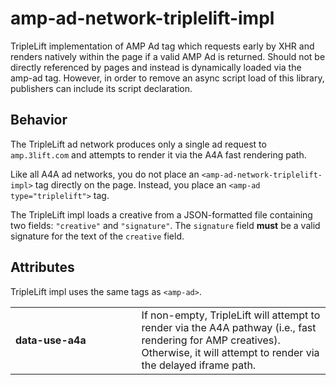 <!---
Copyright 2016 The AMP HTML Authors. All Rights Reserved.

Licensed under the Apache License, Version 2.0 (the "License");
you may not use this file except in compliance with the License.
You may obtain a copy of the License at

      http://www.apache.org/licenses/LICENSE-2.0

Unless required by applicable law or agreed to in writing, software
distributed under the License is distributed on an "AS-IS" BASIS,
WITHOUT WARRANTIES OR CONDITIONS OF ANY KIND, either express or implied.
See the License for the specific language governing permissions and
limitations under the License.
-->

# amp-ad-network-triplelift-impl

TripleLift implementation of AMP Ad tag which requests early by XHR and renders natively within the page if a valid AMP Ad is returned. Should not be directly referenced by pages and instead is dynamically loaded via the amp-ad tag. However, in order to remove an async script load of this library, publishers can include its script declaration.

## Behavior

The TripleLift ad network produces only a single ad request to `amp.3lift.com` and
attempts to render it via the A4A fast rendering path.

Like all A4A ad networks, you do not place an `<amp-ad-network-triplelift-impl>`
tag directly on the page. Instead, you place an `<amp-ad type="triplelift">` tag.

The TripleLift impl loads a creative from a JSON-formatted file containing two
fields: `"creative"` and `"signature"`. The `signature` field **must** be a
valid signature for the text of the `creative` field.

## Attributes

TripleLift impl uses the same tags as `<amp-ad>`.

<table>
  <tr>
    <td width="40%"><strong>data-use-a4a</strong></td>
    <td>If non-empty, TripleLift will attempt to render via the A4A
    pathway (i.e., fast rendering for AMP creatives).  Otherwise, it will attempt
    to render via the delayed iframe path.
</td>
  </tr>
</table>
